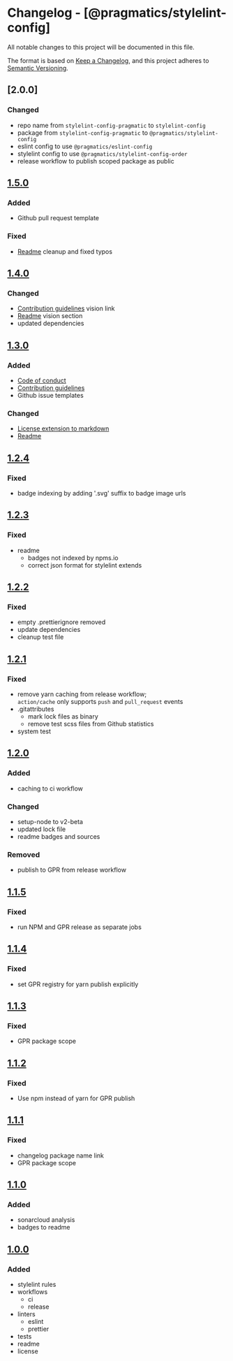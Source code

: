 # Changelog - [@pragmatics/stylelint-config]

All notable changes to this project will be documented in this file.

The format is based on [Keep a Changelog](https://keepachangelog.com/en/1.0.0/),
and this project adheres to [Semantic Versioning](https://semver.org/spec/v2.0.0.html).

## [2.0.0]

### Changed

- repo name from `stylelint-config-pragmatic` to `stylelint-config`
- package from `stylelint-config-pragmatic` to `@pragmatics/stylelint-config`
- eslint config to use `@pragmatics/eslint-config`
- stylelint config to use `@pragmatics/stylelint-config-order`
- release workflow to publish scoped package as public

## [1.5.0]

### Added

- Github pull request template

### Fixed

- [Readme](README.md) cleanup and fixed typos

## [1.4.0]

### Changed

- [Contribution guidelines](CONTRIBUTING.md) vision link
- [Readme](README.md) vision section
- updated dependencies

## [1.3.0]

### Added

- [Code of conduct](CODE_OF_CONDUCT.md)
- [Contribution guidelines](CONTRIBUTING.md)
- Github issue templates

### Changed

- [License extension to markdown](LICENSE.md)
- [Readme](README.md)

## [1.2.4]

### Fixed

- badge indexing by adding '.svg' suffix to badge image urls

## [1.2.3]

### Fixed

- readme
  - badges not indexed by npms.io
  - correct json format for stylelint extends

## [1.2.2]

### Fixed

- empty .prettierignore removed
- update dependencies
- cleanup test file

## [1.2.1]

### Fixed

- remove yarn caching from release workflow;  
  `action/cache` only supports `push` and `pull_request` events
- .gitattributes
  - mark lock files as binary
  - remove test scss files from Github statistics
- system test

## [1.2.0]

### Added

- caching to ci workflow

### Changed

- setup-node to v2-beta
- updated lock file
- readme badges and sources

### Removed

- publish to GPR from release workflow

## [1.1.5]

### Fixed

- run NPM and GPR release as separate jobs

## [1.1.4]

### Fixed

- set GPR registry for yarn publish explicitly

## [1.1.3]

### Fixed

- GPR package scope

## [1.1.2]

### Fixed

- Use npm instead of yarn for GPR publish

## [1.1.1]

### Fixed

- changelog package name link
- GPR package scope

## [1.1.0]

### Added

- sonarcloud analysis
- badges to readme

## [1.0.0]

### Added

- stylelint rules
- workflows
  - ci
  - release
- linters
  - eslint
  - prettier
- tests
- readme
- license

[stylelint config pragmatic]: https://github.com/pvds/stylelint-config
[1.0.0]: https://github.com/pvds/stylelint-config/tree/1.0.0
[1.1.0]: https://github.com/pvds/stylelint-config/tree/1.1.0
[1.1.1]: https://github.com/pvds/stylelint-config/tree/1.1.1
[1.1.2]: https://github.com/pvds/stylelint-config/tree/1.1.2
[1.1.3]: https://github.com/pvds/stylelint-config/tree/1.1.3
[1.1.4]: https://github.com/pvds/stylelint-config/tree/1.1.4
[1.1.5]: https://github.com/pvds/stylelint-config/tree/1.1.5
[1.2.0]: https://github.com/pvds/stylelint-config/tree/1.2.0
[1.2.1]: https://github.com/pvds/stylelint-config/tree/1.2.1
[1.2.2]: https://github.com/pvds/stylelint-config/tree/1.2.2
[1.2.3]: https://github.com/pvds/stylelint-config/tree/1.2.3
[1.2.4]: https://github.com/pvds/stylelint-config/tree/1.2.4
[1.3.0]: https://github.com/pvds/stylelint-config/tree/1.3.0
[1.4.0]: https://github.com/pvds/stylelint-config/tree/1.4.0
[1.5.0]: https://github.com/pvds/stylelint-config/tree/1.5.0
